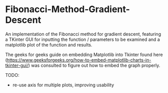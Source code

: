 # Fibonacci-Method-Gradient-Descent
An implementation of the Fibonacci method for gradient descent, featuring a TKinter GUI for inputting the function / parameters to be examined and a matplotlib plot of the function and results.

The geeks for geeks guide on embedding Matplotlib into Tkinter found here (https://www.geeksforgeeks.org/how-to-embed-matplotlib-charts-in-tkinter-gui/) was consulted to figure out how to embed the graph properly.

TODO:
 - re-use axis for multiple plots, improving usability
